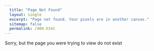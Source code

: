 ```yaml
---
  title: "Page Not Found"
  layout: single
  excerpt: "Page not found. Your pixels are in another canvas."
  sitemap: false
  permalink: /404.html
---  
```


Sorry, but the page you were trying to view do not exist

<script type="text/javascript">
  var GOOG_FIXURL_LANG = 'en';
  var GOOG_FIXURL_SITE = '{{ site.url }}'
</script>
<script type="text/javascript"
  src="//linkhelp.clients.google.com/tbproxy/lh/wm/fixurl.js">
</script>
